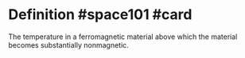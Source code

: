 # Definition #space101 #card

The temperature in a ferromagnetic material above which the material
becomes substantially nonmagnetic.
